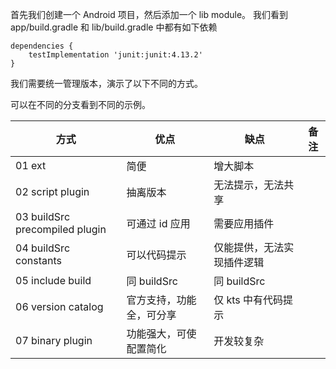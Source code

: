首先我们创建一个 Android 项目，然后添加一个 lib module。
我们看到 app/build.gradle 和 lib/build.gradle 中都有如下依赖
```
dependencies {
    testImplementation 'junit:junit:4.13.2'
}
```
我们需要统一管理版本，演示了以下不同的方式。

可以在不同的分支看到不同的示例。

| 方式                           | 优点                     | 缺点                       | 备注 |
| ------------------------------ | ------------------------ | -------------------------- | ---- |
| 01 ext                         | 简便                     | 增大脚本                   |
| 02 script plugin               | 抽离版本                 | 无法提示，无法共享         |
| 03 buildSrc precompiled plugin | 可通过 id 应用           | 需要应用插件               |
| 04 buildSrc constants          | 可以代码提示             | 仅能提供，无法实现插件逻辑 |
| 05 include build               | 同 buildSrc              | 同 buildSrc                |
| 06 version catalog             | 官方支持，功能全，可分享 | 仅 kts 中有代码提示        |
| 07 binary plugin               | 功能强大，可使配置简化   | 开发较复杂                 |
